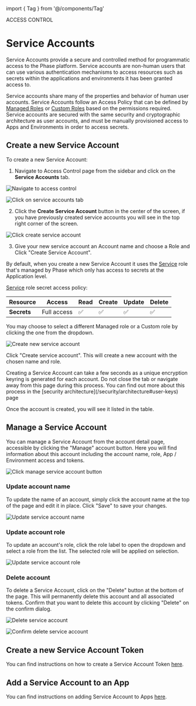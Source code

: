 import { Tag } from '@/components/Tag'

<Tag variant="small">ACCESS CONTROL</Tag>

# Service Accounts

Service Accounts provide a secure and controlled method for programmatic access to the Phase platform. Service accounts are non-human users that can use various authentication mechanisms to access resources such as secrets within the applications and environments it has been granted access to. 

Service accounts share many of the properties and behavior of human user accounts. Service Accounts follow an Access Policy that can be defined by [Managed Roles](/access-control/roles#managed-roles) or [Custom Roles](/access-control/roles#creating-custom-roles) based on the permissions required. Service accounts are secured with the same security and cryptographic architecture as user accounts, and must be manually provisioned access to Apps and Environments in order to access secrets. 

## Create a new Service Account

To create a new Service Account:

1. Navigate to Access Control page from the sidebar and click on the **Service Accounts** tab.

![Navigate to access control](/assets/images/console/access-control/service-accounts/create-new-service-accounts/1-navigate-to-access-control.png)

![Click on service accounts tab](/assets/images/console/access-control/service-accounts/create-new-service-accounts/2-click-on-service-accounts-tab.png)

2. Click the **Create Service Account** button in the center of the screen, if you have previously created service accounts you will see in the top right corner of the screen.

![Click create service account](/assets/images/console/access-control/service-accounts/create-new-service-accounts/3-click-create-new-service-account.png)

3. Give your new service account an Account name and choose a Role and Click "Create Service Account".

By default, when you create a new Service Account it uses the [Service](/access-control/roles#service) role that's managed by Phase which only has access to secrets at the Application level.

[Service](/access-control/roles#service) role secret access policy:

| Resource | Access | Read | Create | Update | Delete |
|----------|--------|------|--------|--------|--------|
| **Secrets** | Full access | ✅ | ✅ | ✅ | ✅ |

You may choose to select a different Managed role or a Custom role by clicking the one from the dropdown.

![Create new service account](/assets/images/console/access-control/service-accounts/create-new-service-accounts/4-create-new-service-account.png)

Click "Create service account". This will create a new account with the chosen name and role. 

<Note>
Creating a Service Account can take a few seconds as a unique encryption keyring is generated for each account. Do not close the tab or navigate away from this page during this process. You can find out more about this process in the [security architecture](/security/architecture#user-keys) page
</Note>

Once the account is created, you will see it listed in the table. 


## Manage a Service Account

You can manage a Service Account from the account detail page, accessible by clicking the "Manage" account button. Here you will find information about this account including the account name, role, App / Environment access and tokens. 

![Click manage service account button](/assets/images/console/access-control/service-accounts/create-new-service-accounts/5-manage-service-account.png)

### Update account name

To update the name of an account, simply click the account name at the top of the page and edit it in place. Click "Save" to save your changes. 

![Update service account name](/assets/images/console/access-control/service-accounts/manage-account/service-account-update-name.png)

### Update account role

To update an account's role, click the role label to open the dropdown and select a role from the list. The selected role will be applied on selection.

![Update service account role](/assets/images/console/access-control/service-accounts/manage-account/service-account-update-role.png)

### Delete account

To delete a Service Account, click on the "Delete" button at the bottom of the page. This will permanently delete this account and all associated tokens. Confirm that you want to delete this account by clicking "Delete" on the confirm dialog.

![Delete service account](/assets/images/console/access-control/service-accounts/manage-account/service-account-delete-1.png)

![Confirm delete service account](/assets/images/console/access-control/service-accounts/manage-account/service-account-delete-2.png)

## Create a new Service Account Token

You can find instructions on how to create a Service Account Token [here](/access-control/authentication/tokens#service-account-tokens).

## Add a Service Account to an App

You can find instructions on adding Service Account to Apps [here](/console/apps#add-a-service-account-to-an-app).